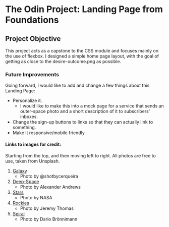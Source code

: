 # The Odin Project: Landing Page from Foundations

## Project Objective

This project acts as a capstone to the CSS module and focuses mainly on
the use of flexbox. I designed a simple home page layout, with the goal
of getting as close to the desire-outcome.png as possible.

### Future Improvements

Going forward, I would like to add and change a few things about this
Landing Page:

* Personalize it.
    * I would like to make this into a mock page for a service that
      sends an outer-space photo and a short description of it to
      subscribers' inboxes.
* Change the sign-up buttons to links so that they can actually link to
  something.
* Make it responsive/mobile friendly.


#### Links to images for credit:
Starting from the top, and then moving left to right. All photos are
free to use, taken from Unsplash.

1. [Galaxy](https://unsplash.com/photos/0o_GEzyargo)
    * Photo by @shotbycerqueira
2. [Deep-Space](https://unsplash.com/photos/eNoeWZkO7Zc)
    * Photo by Alexander Andrews
3. [Stars](https://unsplash.com/photos/OVO8nK-7Rfs)
    * Photo by NASA
4. [Rockies](https://unsplash.com/photos/pq2DJBntZW0)
    * Photo by Jeremy Thomas
5. [Spiral](https://unsplash.com/photos/fqTlFn85N-8)
    * Photo by Dario Brönnimann